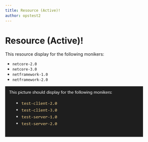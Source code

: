```yaml
---
title: Resource (Active)!
author: opstest2
---
```


# Resource (Active)!

This resource display for the following monikers:

* `netcore-2.0`
* `netcore-3.0`
* `netframework-1.0`
* `netframework-2.0`

![Image](media/a.png)
